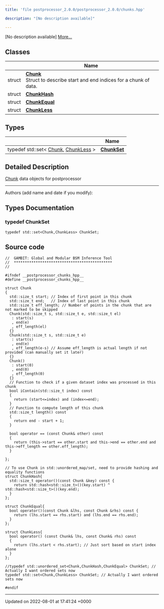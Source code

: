 ```yaml
---
title: 'file postprocessor_2.0.0/postprocessor_2.0.0/chunks.hpp'

description: "[No description available]"

---
```







[No description available] [More...](#detailed-description)

## Classes

|                | Name           |
| -------------- | -------------- |
| struct | **[Chunk](/documentation/code/darkbit_development/classes/structchunk/)** <br>Struct to describe start and end indices for a chunk of data.  |
| struct | **[ChunkHash](/documentation/code/darkbit_development/classes/structchunkhash/)**  |
| struct | **[ChunkEqual](/documentation/code/darkbit_development/classes/structchunkequal/)**  |
| struct | **[ChunkLess](/documentation/code/darkbit_development/classes/structchunkless/)**  |

## Types

|                | Name           |
| -------------- | -------------- |
| typedef std::set< [Chunk](/documentation/code/darkbit_development/classes/structchunk/), [ChunkLess](/documentation/code/darkbit_development/classes/structchunkless/) > | **[ChunkSet](/documentation/code/darkbit_development/files/postprocessor__2_80_80_2chunks_8hpp/#typedef-chunkset)**  |

## Detailed Description


[Chunk](/documentation/code/darkbit_development/classes/structchunk/) data objects for postprocessor



------------------

Authors (add name and date if you modify): 

## Types Documentation

### typedef ChunkSet

```
typedef std::set<Chunk,ChunkLess> ChunkSet;
```





## Source code

```
//  GAMBIT: Global and Modular BSM Inference Tool
//  *********************************************
//

#ifndef __postprocessor_chunks_hpp__
#define __postprocessor_chunks_hpp__

struct Chunk
{
  std::size_t start; // Index of first point in this chunk
  std::size_t end;   // Index of last point in this chunk
  std::size_t eff_length; // Number of points in the chunk that are not marked to be skipped
  Chunk(std::size_t s, std::size_t e, std::size_t el)
   : start(s)
   , end(e)
   , eff_length(el)
  {}
  Chunk(std::size_t s, std::size_t e)
   : start(s)
   , end(e)
   , eff_length(e-s) // Assume eff_length is actual length if not provided (can manually set it later)
  {}
  Chunk()
   : start(0)
   , end(0)
   , eff_length(0)
  {}
  // Function to check if a given dataset index was processed in this chunk
  bool iContain(std::size_t index) const
  {
    return (start<=index) and (index<=end);
  }
  // Function to compute length of this chunk
  std::size_t length() const
  {
    return end - start + 1;
  }

  bool operator == (const Chunk& other) const 
  {
    return (this->start == other.start and this->end == other.end and this->eff_length == other.eff_length);
  }

};

// To use Chunk in std::unordered_map/set, need to provide hashing and equality functions
struct ChunkHash{ 
  std::size_t operator()(const Chunk &key) const { 
    return std::hash<std::size_t>()(key.start) ^ std::hash<std::size_t>()(key.end);
  }
};

struct ChunkEqual{
  bool operator()(const Chunk &lhs, const Chunk &rhs) const {
    return (lhs.start == rhs.start) and (lhs.end == rhs.end);
  }
};

struct ChunkLess{
  bool operator() (const Chunk& lhs, const Chunk& rhs) const
  {
    return (lhs.start < rhs.start); // Just sort based on start index alone
  }
};

//typedef std::unordered_set<Chunk,ChunkHash,ChunkEqual> ChunkSet; // Actually I want ordered sets now
typedef std::set<Chunk,ChunkLess> ChunkSet; // Actually I want ordered sets now

#endif
```


-------------------------------

Updated on 2022-08-01 at 17:41:24 +0000
